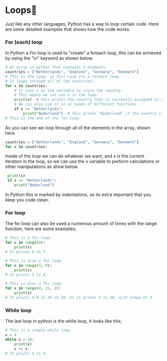 # Loops:repeat:

Just like any other languages, Python has a way to loop certain code. Here are some detailed examples that shows how the code works.

### For (each) loop

In Python a For loop is used to "create" a foreach loop, this can be achieved by using the "in" keyword as shown below.

```python
# An array in python that contains 3 elements.
countries = ["Netherlands", "England", "Germany", "Denmark"]
# This is the loop, in this case its a foreach loop.
# It loops through all of the countries.
for x in countries:
    # It uses x as the variable to store the country.
    # This means we can use x in the loop.
    print(x)  # this prints the country that is currently assigned to x.
    # We can also use it in al kinds of different functions
    if x == "Netherlands":
        print("Nederland")  # This prints "Nederland" if the country is the netherlands.
# This is the end of the for loop.
```

As you can see we loop through all of the elements in the array, shown here.

```python
countries = ["Netherlands", "England", "Germany", "Denmark"]
for x in countries:
```

Inside of the loop we can do whatever we want, and x is the current iteration in the loop, so we can use the x variable to preform calculations or other manipulations as show below.

```python
 print(x)
 if x == "Netherlands":
 	print("Nederland")
```

In Python this is marked by indentations, so its extra important that you keep you code clean.

### For loop

The for loop can also be used a numerous amount of times with the range function, here are some examples;

```python
# This is a for loop.
for x in range(8):
    print(x)
# It prints 0 to 7.

# This is also a for loop.
for x in range(3, 9):
    print(x)
# It prints 3 to 8.

# This is also a for loop.
for x in range(4, 21, 2):
    print(x)
# It prints 4 8 12 16 an 20. So it prints 4 to 20, with steps of 4.
```

### While loop

The last loop in python is the while loop, it looks like this;

```python
# This is a simple while loop.
x = 4
while x > 10:
    print(x)
    x += x
# It prints 4 to 9.
```

